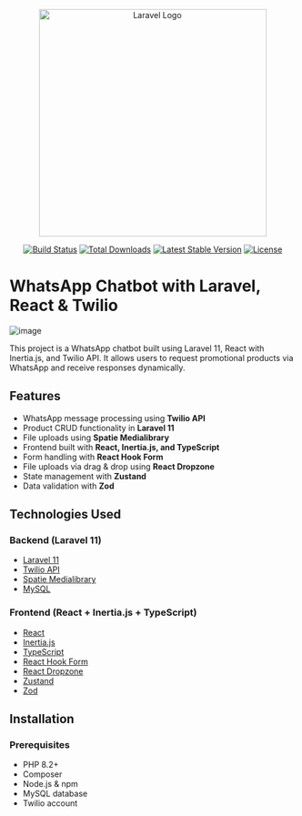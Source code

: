 <p align="center"><a href="https://laravel.com" target="_blank"><img src="https://raw.githubusercontent.com/laravel/art/master/logo-lockup/5%20SVG/2%20CMYK/1%20Full%20Color/laravel-logolockup-cmyk-red.svg" width="400" alt="Laravel Logo"></a></p>

<p align="center">
<a href="https://github.com/laravel/framework/actions"><img src="https://github.com/laravel/framework/workflows/tests/badge.svg" alt="Build Status"></a>
<a href="https://packagist.org/packages/laravel/framework"><img src="https://img.shields.io/packagist/dt/laravel/framework" alt="Total Downloads"></a>
<a href="https://packagist.org/packages/laravel/framework"><img src="https://img.shields.io/packagist/v/laravel/framework" alt="Latest Stable Version"></a>
<a href="https://packagist.org/packages/laravel/framework"><img src="https://img.shields.io/packagist/l/laravel/framework" alt="License"></a>
</p>

# WhatsApp Chatbot with Laravel, React & Twilio

![image](https://github.com/user-attachments/assets/05a5829a-5fd2-4550-8817-7fe26dc9f29e)


This project is a WhatsApp chatbot built using Laravel 11, React with Inertia.js, and Twilio API. It allows users to request promotional products via WhatsApp and receive responses dynamically.

## Features
- WhatsApp message processing using **Twilio API**
- Product CRUD functionality in **Laravel 11**
- File uploads using **Spatie Medialibrary**
- Frontend built with **React, Inertia.js, and TypeScript**
- Form handling with **React Hook Form**
- File uploads via drag & drop using **React Dropzone**
- State management with **Zustand**
- Data validation with **Zod**

## Technologies Used

### Backend (Laravel 11)
- [Laravel 11](https://laravel.com/)
- [Twilio API](https://www.twilio.com/whatsapp)
- [Spatie Medialibrary](https://spatie.be/docs/laravel-medialibrary)
- [MySQL](https://www.mysql.com/)

### Frontend (React + Inertia.js + TypeScript)
- [React](https://react.dev/)
- [Inertia.js](https://inertiajs.com/)
- [TypeScript](https://www.typescriptlang.org/)
- [React Hook Form](https://react-hook-form.com/)
- [React Dropzone](https://react-dropzone.js.org/)
- [Zustand](https://zustand-demo.pmnd.rs/)
- [Zod](https://zod.dev/)

## Installation

### Prerequisites
- PHP 8.2+
- Composer
- Node.js & npm
- MySQL database
- Twilio account


